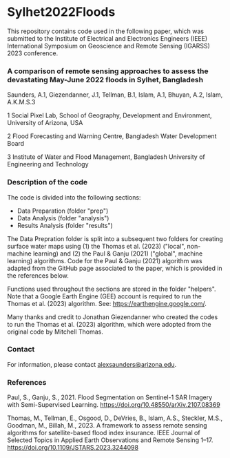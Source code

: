 # Sylhet2022Floods
This repository contains code used in the following paper, which was submitted to the Institute of Electrical and Electronics Engineers (IEEE) International Symposium on Geoscience and Remote Sensing (IGARSS) 2023 conference.

### A comparison of remote sensing approaches to assess the devastating May-June 2022 floods in Sylhet, Bangladesh

Saunders, A.1, Giezendanner, J.1, Tellman, B.1, Islam, A.1, Bhuyan, A.2, Islam, A.K.M.S.3

1 Social Pixel Lab, School of Geography, Development and Environment, University of Arizona, USA

2 Flood Forecasting and Warning Centre, Bangladesh Water Development Board

3 Institute of Water and Flood Management, Bangladesh University of Engineering and Technology

### Description of the code
The code is divided into the following sections:
* Data Preparation (folder "prep")
* Data Analysis (folder "analysis")
* Results Analysis (folder "results")

The Data Prepration folder is split into a subsequent two folders for creating surface water maps using (1) the Thomas et al. (2023) ("local", non-machine learning) and (2) the Paul & Ganju (2021) ("global", machine learning) algorithms. Code for the Paul & Ganju (2021) algorithm was adapted from the GitHub page associated to the paper, which is provided in the references below.

Functions used throughout the sections are stored in the folder "helpers". Note that a Google Earth Engine (GEE) account is required to run the Thomas et al. (2023) algorithm. See: https://earthengine.google.com/.

Many thanks and credit to Jonathan Giezendanner who created the codes to run the Thomas et al. (2023) algorithm, which were adopted from the original code by Mitchell Thomas.

### Contact
For information, please contact alexsaunders@arizona.edu. 

### References

Paul, S., Ganju, S., 2021. Flood Segmentation on Sentinel-1 SAR Imagery with Semi-Supervised Learning. https://doi.org/10.48550/arXiv.2107.08369

Thomas, M., Tellman, E., Osgood, D., DeVries, B., Islam, A.S., Steckler, M.S., Goodman, M., Billah, M., 2023. A framework to assess remote sensing algorithms for satellite-based flood index insurance. IEEE Journal of Selected Topics in Applied Earth Observations and Remote Sensing 1–17. https://doi.org/10.1109/JSTARS.2023.3244098 


